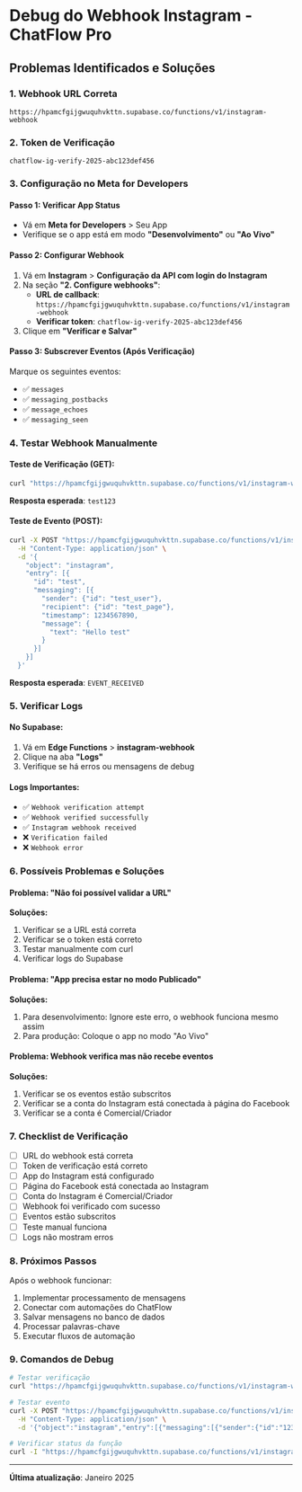 # Debug do Webhook Instagram - ChatFlow Pro

## Problemas Identificados e Soluções

### 1. **Webhook URL Correta**
```
https://hpamcfgijgwuquhvkttn.supabase.co/functions/v1/instagram-webhook
```

### 2. **Token de Verificação**
```
chatflow-ig-verify-2025-abc123def456
```

### 3. **Configuração no Meta for Developers**

#### Passo 1: Verificar App Status
- Vá em **Meta for Developers** > Seu App
- Verifique se o app está em modo **"Desenvolvimento"** ou **"Ao Vivo"**

#### Passo 2: Configurar Webhook
1. Vá em **Instagram** > **Configuração da API com login do Instagram**
2. Na seção **"2. Configure webhooks"**:
   - **URL de callback**: `https://hpamcfgijgwuquhvkttn.supabase.co/functions/v1/instagram-webhook`
   - **Verificar token**: `chatflow-ig-verify-2025-abc123def456`
3. Clique em **"Verificar e Salvar"**

#### Passo 3: Subscrever Eventos (Após Verificação)
Marque os seguintes eventos:
- ✅ `messages`
- ✅ `messaging_postbacks`
- ✅ `message_echoes`
- ✅ `messaging_seen`

### 4. **Testar Webhook Manualmente**

#### Teste de Verificação (GET):
```bash
curl "https://hpamcfgijgwuquhvkttn.supabase.co/functions/v1/instagram-webhook?hub.mode=subscribe&hub.verify_token=chatflow-ig-verify-2025-abc123def456&hub.challenge=test123"
```

**Resposta esperada**: `test123`

#### Teste de Evento (POST):
```bash
curl -X POST "https://hpamcfgijgwuquhvkttn.supabase.co/functions/v1/instagram-webhook" \
  -H "Content-Type: application/json" \
  -d '{
    "object": "instagram",
    "entry": [{
      "id": "test",
      "messaging": [{
        "sender": {"id": "test_user"},
        "recipient": {"id": "test_page"},
        "timestamp": 1234567890,
        "message": {
          "text": "Hello test"
        }
      }]
    }]
  }'
```

**Resposta esperada**: `EVENT_RECEIVED`

### 5. **Verificar Logs**

#### No Supabase:
1. Vá em **Edge Functions** > **instagram-webhook**
2. Clique na aba **"Logs"**
3. Verifique se há erros ou mensagens de debug

#### Logs Importantes:
- ✅ `Webhook verification attempt`
- ✅ `Webhook verified successfully`
- ✅ `Instagram webhook received`
- ❌ `Verification failed`
- ❌ `Webhook error`

### 6. **Possíveis Problemas e Soluções**

#### Problema: "Não foi possível validar a URL"
**Soluções:**
1. Verificar se a URL está correta
2. Verificar se o token está correto
3. Testar manualmente com curl
4. Verificar logs do Supabase

#### Problema: "App precisa estar no modo Publicado"
**Soluções:**
1. Para desenvolvimento: Ignore este erro, o webhook funciona mesmo assim
2. Para produção: Coloque o app no modo "Ao Vivo"

#### Problema: Webhook verifica mas não recebe eventos
**Soluções:**
1. Verificar se os eventos estão subscritos
2. Verificar se a conta do Instagram está conectada à página do Facebook
3. Verificar se a conta é Comercial/Criador

### 7. **Checklist de Verificação**

- [ ] URL do webhook está correta
- [ ] Token de verificação está correto
- [ ] App do Instagram está configurado
- [ ] Página do Facebook está conectada ao Instagram
- [ ] Conta do Instagram é Comercial/Criador
- [ ] Webhook foi verificado com sucesso
- [ ] Eventos estão subscritos
- [ ] Teste manual funciona
- [ ] Logs não mostram erros

### 8. **Próximos Passos**

Após o webhook funcionar:
1. Implementar processamento de mensagens
2. Conectar com automações do ChatFlow
3. Salvar mensagens no banco de dados
4. Processar palavras-chave
5. Executar fluxos de automação

### 9. **Comandos de Debug**

```bash
# Testar verificação
curl "https://hpamcfgijgwuquhvkttn.supabase.co/functions/v1/instagram-webhook?hub.mode=subscribe&hub.verify_token=chatflow-ig-verify-2025-abc123def456&hub.challenge=CHALLENGE_ACCEPTED"

# Testar evento
curl -X POST "https://hpamcfgijgwuquhvkttn.supabase.co/functions/v1/instagram-webhook" \
  -H "Content-Type: application/json" \
  -d '{"object":"instagram","entry":[{"messaging":[{"sender":{"id":"123"},"message":{"text":"test"}}]}]}'

# Verificar status da função
curl -I "https://hpamcfgijgwuquhvkttn.supabase.co/functions/v1/instagram-webhook"
```

---

**Última atualização**: Janeiro 2025